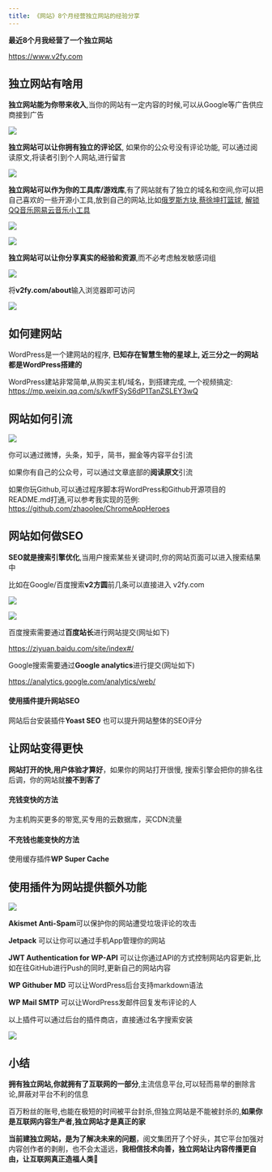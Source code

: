 ```yaml
---
title: 《网站》8个月经营独立网站的经验分享
---
```


**最近8个月我经营了一个独立网站** 

https://www.v2fy.com

## 独立网站有啥用

**独立网站能为你带来收入**,当你的网站有一定内容的时候,可以从Google等广告供应商接到广告

![](https://www.v2fy.com/asset/kr-000004-wordpress/v2fyadsence.png)

**独立网站可以让你拥有独立的评论区**, 如果你的公众号没有评论功能, 可以通过阅读原文,将读者引到个人网站,进行留言

![](https://www.v2fy.com/asset/kr-000004-wordpress/v2fy-pinglun.png)


**独立网站可以作为你的工具库/游戏库**,有了网站就有了独立的域名和空间,你可以把自己喜欢的一些开源小工具,放到自己的网站,比如[俄罗斯方块](https://www.v2fy.com/game/tetris/),[蔡徐坤打篮球](https://www.v2fy.com/game/cxk-ball/), [解锁QQ音乐网易云音乐小工具](https://www.v2fy.com/game/cxk-ball/)



![](https://www.v2fy.com/asset/kr-000004-wordpress/v2fy-c.png)

![](https://www.v2fy.com/asset/kr-000004-wordpress/v2fy-els.png)




**独立网站可以让你分享真实的经验和资源**,而不必考虑触发敏感词组


![](https://www.v2fy.com/asset/kr-000004-wordpress/v2fy-s.png)

将**v2fy.com/about**输入浏览器即可访问


![](https://www.v2fy.com/asset/kr-000004-wordpress/v2fy-ziyuan.png)


## 如何建网站

WordPress是一个建网站的程序, **已知存在智慧生物的星球上, 近三分之一的网站都是WordPress搭建的**


WordPress建站非常简单,从购买主机/域名，到搭建完成, 一个视频搞定: https://mp.weixin.qq.com/s/kwfFSyS6dP1TanZSLEY3wQ

## 网站如何引流

![](https://www.v2fy.com/asset/kr-000004-wordpress/v2fy-baidutongji.png)

你可以通过微博，头条，知乎，简书，掘金等内容平台引流

如果你有自己的公众号，可以通过文章底部的**阅读原文**引流

如果你玩Github,可以通过程序脚本将WordPress和Github开源项目的README.md打通,可以参考我实现的范例: https://github.com/zhaoolee/ChromeAppHeroes

## 网站如何做SEO

**SEO就是搜索引擎优化**,当用户搜索某些关键词时,你的网站页面可以进入搜索结果中

比如在Google/百度搜索**v2方圆**前几条可以直接进入 v2fy.com

![](https://www.v2fy.com/asset/kr-000004-wordpress/v2fy-google.png)

![](https://www.v2fy.com/asset/kr-000004-wordpress/v2fy-baidu.png)


百度搜索需要通过**百度站长**进行网站提交(网址如下)

https://ziyuan.baidu.com/site/index#/

Google搜索需要通过**Google analytics**进行提交(网址如下)

https://analytics.google.com/analytics/web/

#### 使用插件提升网站SEO

网站后台安装插件**Yoast SEO** 也可以提升网站整体的SEO评分


## 让网站变得更快

**网站打开的快,用户体验才算好**，如果你的网站打开很慢, 搜索引擎会把你的排名往后调，你的网站就**接不到客了**

#### 充钱变快的方法

为主机购买更多的带宽,买专用的云数据库，买CDN流量

#### 不充钱也能变快的方法

使用缓存插件**WP Super Cache**


## 使用插件为网站提供额外功能

![](https://www.v2fy.com/asset/kr-000004-wordpress/v2fy-back.png)

**Akismet Anti-Spam**可以保护你的网站遭受垃圾评论的攻击

**Jetpack** 可以让你可以通过手机App管理你的网站

**JWT Authentication for WP-API** 可以让你通过API的方式控制网站内容更新,比如在往GitHub进行Push的同时,更新自己的网站内容

**WP Githuber MD** 可以让WordPress后台支持markdown语法


**WP Mail SMTP** 可以让WordPress发邮件回复发布评论的人



以上插件可以通过后台的插件商店，直接通过名字搜索安装

![](https://www.v2fy.com/asset/kr-000004-wordpress/v2fy-more-plugin.png)


## 小结

**拥有独立网站,你就拥有了互联网的一部分**,主流信息平台,可以轻而易举的删除言论,屏蔽对平台不利的信息

百万粉丝的账号,也能在极短的时间被平台封杀,但独立网站是不能被封杀的,**如果你是互联网内容生产者,独立网站才是真正的家**

**当前建独立网站，是为了解决未来的问题**，阅文集团开了个好头，其它平台加强对内容创作者的剥削，也不会太遥远，**我相信技术向善，独立网站让内容传播更自由，让互联网真正造福人类**

